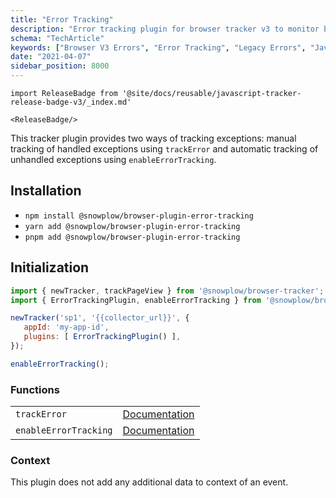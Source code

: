 ```yaml
---
title: "Error Tracking"
description: "Error tracking plugin for browser tracker v3 to monitor behavioral analytics JavaScript errors."
schema: "TechArticle"
keywords: ["Browser V3 Errors", "Error Tracking", "Legacy Errors", "JavaScript Errors", "Error Analytics", "Bug Tracking"]
date: "2021-04-07"
sidebar_position: 8000
---
```


```mdx-code-block
import ReleaseBadge from '@site/docs/reusable/javascript-tracker-release-badge-v3/_index.md'

<ReleaseBadge/>
```

This tracker plugin provides two ways of tracking exceptions: manual tracking of handled exceptions using `trackError` and automatic tracking of unhandled exceptions using `enableErrorTracking`.

## Installation

- `npm install @snowplow/browser-plugin-error-tracking`
- `yarn add @snowplow/browser-plugin-error-tracking`
- `pnpm add @snowplow/browser-plugin-error-tracking`

## Initialization

```javascript
import { newTracker, trackPageView } from '@snowplow/browser-tracker';
import { ErrorTrackingPlugin, enableErrorTracking } from '@snowplow/browser-plugin-error-tracking';

newTracker('sp1', '{{collector_url}}', {
   appId: 'my-app-id',
   plugins: [ ErrorTrackingPlugin() ],
});

enableErrorTracking();
```

### Functions

<table className="has-fixed-layout"><tbody><tr><td><code>trackError</code></td><td><a href="/docs/sources/trackers/web-trackers/previous-versions/browser-tracker-v3-reference/tracking-events/#trackError">Documentation</a></td></tr><tr><td><code>enableErrorTracking</code></td><td><a href="/docs/sources/trackers/web-trackers/previous-versions/browser-tracker-v3-reference/tracking-events/#enableErrorTracking">Documentation</a></td></tr></tbody></table>

### Context

This plugin does not add any additional data to context of an event.
